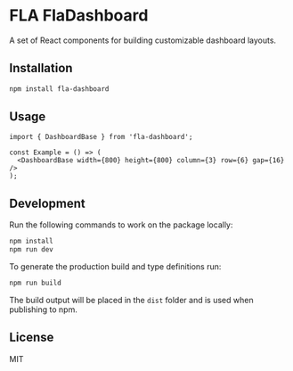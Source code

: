 # FLA FlaDashboard

A set of React components for building customizable dashboard layouts.

## Installation

```bash
npm install fla-dashboard
```

## Usage

```tsx
import { DashboardBase } from 'fla-dashboard';

const Example = () => (
  <DashboardBase width={800} height={800} column={3} row={6} gap={16} />
);
```

## Development

Run the following commands to work on the package locally:

```bash
npm install
npm run dev
```

To generate the production build and type definitions run:

```bash
npm run build
```

The build output will be placed in the `dist` folder and is used when publishing to npm.

## License

MIT
